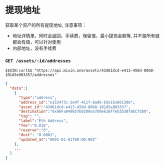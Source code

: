 # 提现地址

获取某个资产的所有提现地址, 注意事项：

- 地址详情里，同时会返回，手续费，保留值，最小提现金额等, 并不是所有链都会有值，可以针对使用
- 内部地址，没有手续费

### `GET /assets/:id/addresses` 

```
$$XIN:curl$$ "https://api.mixin.one/assets/43d61dcd-e413-450d-80b8-101d5e903357/addresses"
```

```json
{
  "data":[
    {
      "type":"address",
      "address_id":"e1524f3c-2e4f-411f-8a06-b5e1b1601308",
      "asset_id":"43d61dcd-e413-450d-80b8-101d5e903357",
      "destination":"0x86Fa049857E0209aa7D9e616F7eb3b3B78ECfdb0",
      "tag": "",
      "label":"Eth Address",
      "fee":"0.016",
      "reserve":"0",
      "dust": "0.0001",
      "updated_at":"0001-01-01T00:00:00Z"
    },
    ...
  ]
}
```
